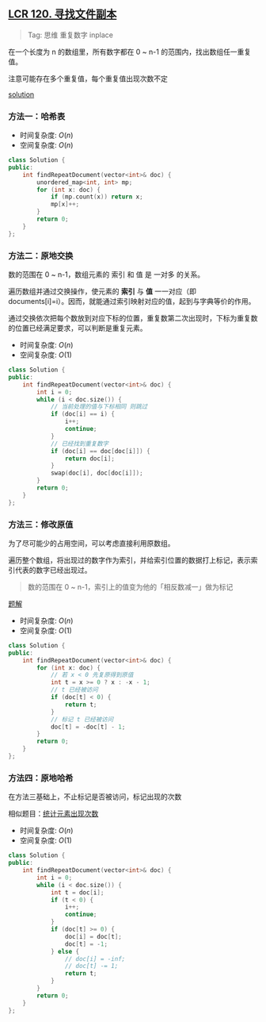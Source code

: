 ## [LCR 120. 寻找文件副本](https://leetcode.cn/problems/shu-zu-zhong-zhong-fu-de-shu-zi-lcof/description/)

> Tag: 思维 重复数字 inplace

在一个长度为 n 的数组里，所有数字都在 0 ~ n-1 的范围内，找出数组任一重复值。

注意可能存在多个重复值，每个重复值出现次数不定

[solution](https://leetcode.cn/problems/shu-zu-zhong-zhong-fu-de-shu-zi-lcof/solutions/96623/mian-shi-ti-03-shu-zu-zhong-zhong-fu-de-shu-zi-yua/)

### 方法一：哈希表
* 时间复杂度: ${O(n)}$
* 空间复杂度: ${O(n)}$
```cpp
class Solution {
public:
    int findRepeatDocument(vector<int>& doc) {
        unordered_map<int, int> mp;
        for (int x: doc) {
            if (mp.count(x)) return x;
            mp[x]++;
        }
        return 0;
    }
};
```

### 方法二：原地交换

数的范围在 0 ~ n-1，数组元素的 索引 和 值 是 一对多 的关系。

遍历数组并通过交换操作，使元素的 **索引** 与 **值** 一一对应（即 documents[i]=i）。因而，就能通过索引映射对应的值，起到与字典等价的作用。

通过交换依次把每个数放到对应下标的位置，重复数第二次出现时，下标为重复数的位置已经满足要求，可以判断是重复元素。

* 时间复杂度: ${O(n)}$
* 空间复杂度: ${O(1)}$

```cpp
class Solution {
public:
    int findRepeatDocument(vector<int>& doc) {
        int i = 0;
        while (i < doc.size()) {
            // 当前处理的值与下标相同 则跳过
            if (doc[i] == i) {
                i++;
                continue;
            }
            // 已经找到重复数字
            if (doc[i] == doc[doc[i]]) {
                return doc[i];
            }
            swap(doc[i], doc[doc[i]]);
        }
        return 0;
    }
};
```

### 方法三：修改原值

为了尽可能少的占用空间，可以考虑直接利用原数组。

遍历整个数组，将出现过的数字作为索引，并给索引位置的数据打上标记，表示索引代表的数字已经出现过。

> 数的范围在 0 ~ n-1，索引上的值变为他的「相反数减一」做为标记

[题解](https://leetcode.cn/problems/shu-zu-zhong-zhong-fu-de-shu-zi-lcof/)

* 时间复杂度: ${O(n)}$
* 空间复杂度: ${O(1)}$

```cpp
class Solution {
public:
    int findRepeatDocument(vector<int>& doc) {
        for (int x: doc) {
            // 若 x < 0 先复原得到原值
            int t = x >= 0 ? x : -x - 1;
            // t 已经被访问
            if (doc[t] < 0) {
                return t;
            }
            // 标记 t 已经被访问
            doc[t] = -doc[t] - 1;
        }
        return 0;
    }
};
```

### 方法四：原地哈希

在方法三基础上，不止标记是否被访问，标记出现的次数

相似题目：[统计元素出现次数](../../miscellaneous/practice/count.md)

* 时间复杂度: ${O(n)}$
* 空间复杂度: ${O(1)}$

```cpp
class Solution {
public:
    int findRepeatDocument(vector<int>& doc) {
        int i = 0;
        while (i < doc.size()) {
            int t = doc[i];
            if (t < 0) {
                i++;
                continue;
            }
            if (doc[t] >= 0) {
                doc[i] = doc[t];
                doc[t] = -1;
            } else {
                // doc[i] = -inf;
                // doc[t] -= 1;
                return t;
            }
        }
        return 0;
    }
};
```

